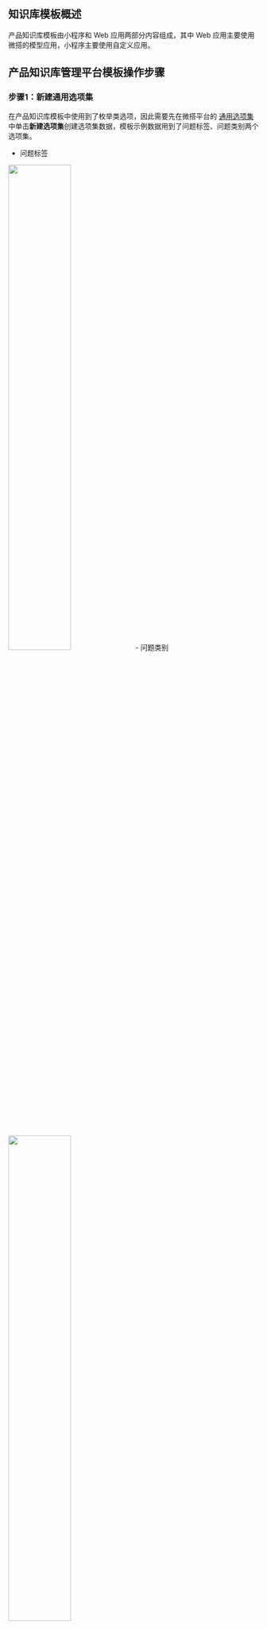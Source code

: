 

## 知识库模板概述

产品知识库模板由小程序和 Web 应用两部分内容组成，其中 Web 应用主要使用微搭的模型应用，小程序主要使用自定义应用。

## 产品知识库管理平台模板操作步骤

### 步骤1：新建通用选项集

在产品知识库模板中使用到了枚举类选项，因此需要先在微搭平台的 [通用选项集](https://console.cloud.tencent.com/lowcode/option-set) 中单击**新建选项集**创建选项集数据，模板示例数据用到了问题标签、问题类别两个选项集。

- 问题标签
<img src = "https://qcloudimg.tencent-cloud.cn/raw/eb6dc554c4c83d42ff6dcb3007f2f627.png" style ="width:50%"> 
- 问题类别
<img src = "https://qcloudimg.tencent-cloud.cn/raw/b9485427d318fdef4ec11afab4e2f968.png" style ="width:50%"> 



[](id:step2)
### 步骤2：新建数据模型

产品知识库的 Web 应用端和小程序用到了知识管理、用户问题两个数据模型，所以需要先创建两个 [数据模型](https://console.cloud.tencent.com/lowcode/datasource/model)。
- 知识管理
<table>
<thead>
<tr>
<th><strong>字段名称</strong></th>
<th><strong>字段标识</strong></th>
<th><strong>类型</strong></th>
<th><strong>规则</strong></th>
</tr>
</thead>
<tbody><tr>
<td>问题回复</td>
<td>wthf</td>
<td>长文本</td>
<td>主列字段</td>
</tr>
<tr>
<td>关联问题</td>
<td>glwt</td>
<td>关联关系</td>
<td>-</td>
</tr>
<tr>
<td>知识标签</td>
<td>zsbt</td>
<td>枚举</td>
<td>-</td>
</tr>
<tr>
<td>问题回复截图</td>
<td>wthfjt</td>
<td>布尔值</td>
<td>-</td>
</tr>
<tr>
<td>问题回复附件</td>
<td>wtgffj</td>
<td>文件</td>
<td>-</td>
</tr>
<tr>
<td>是否公布</td>
<td>sfgb</td>
<td>布尔值</td>
<td>-</td>
</tr>
</tbody></table>
<img src = "https://qcloudimg.tencent-cloud.cn/raw/098e07362da885d8c8d4e228e6efbb5c.png"> 
- 用户问题
<table>
<thead>
<tr>
<th><strong>字段名称</strong></th>
<th><strong>字段标识</strong></th>
<th><strong>类型</strong></th>
<th><strong>规则</strong></th>
</tr>
</thead>
<tbody><tr>
<td>问题标题</td>
<td>wtbt</td>
<td>短文本</td>
<td>主列字段</td>
</tr>
<tr>
<td>是否回复</td>
<td>sfhf</td>
<td>布尔值</td>
<td>-</td>
</tr>
<tr>
<td>问题类别</td>
<td>wtbl</td>
<td>枚举</td>
<td>-</td>
</tr>
<tr>
<td>问题描述</td>
<td>wtms</td>
<td>长文本</td>
<td>-</td>
</tr>
<tr>
<td>问题截图</td>
<td>wtjt</td>
<td>图片</td>
<td>-</td>
</tr>
</tbody></table>
<img src = "https://qcloudimg.tencent-cloud.cn/raw/d3bde7d95d1e608d871e40388ea007da.png"> 


### 步骤3：创建应用页面
1. 进入 [创建新应用](https://console.cloud.tencent.com/lowcode/create) 页面，单击**新建数据模型应用**。输入**应用名称**单击**新建**。
![](https://qcloudimg.tencent-cloud.cn/raw/9dcdb512160f24b583e409a892cb542a.png)
2. 在创建页面中选择 [步骤2](#step2) 创建的**用户问题**和**知识管理**两个**数据模型**。单击**创建页面**，应用页面基本由数据模型自动生成。
![](https://qcloudimg.tencent-cloud.cn/raw/6ec294ab7dd8b4e5ff564b2e4a4eb963.png)
3. 页面包括知识管理的列表、新增、编辑、查看页面和用户问题的列表、新增、编辑、查看页面。
![](https://qcloudimg.tencent-cloud.cn/raw/814ea92ee80b7de31b9653f05af85efd.png)
4. 在**创建知识管理**右侧，单击**克隆**。
![](https://qcloudimg.tencent-cloud.cn/raw/4551114e2fb5f85ec391e0b9ce6cb1f3.png)
5. 单击刚克隆页面中的**页面设置**。
![](https://qcloudimg.tencent-cloud.cn/raw/354b58f636e25b04883cd5e746ea1e2b.png)
6. 进入**页面设置**页，将**页面名称**设置为**回复用户问题**，单击**确定**。
<img src = "https://qcloudimg.tencent-cloud.cn/raw/23baf0736881d88f631f9eab94a2c50f.png" style ="width:50%"> 
7. 打开各个页面并选中**内容**组件下的子组件，可在属性区域对调整字段、修改标题、筛选条件、配置按钮。
 - **调整字段**：选中组件树中的组件，在右侧组件**属性**中单击**选择字段**。
![](https://qcloudimg.tencent-cloud.cn/raw/7dd84f5f1ae1361072179c74aab9ef1c.png)
  选择要显示的字段并调整顺序后，单击**确定**。
![](https://qcloudimg.tencent-cloud.cn/raw/b02bf834e85ef675d236a31f09816136.png)
 - **修改标题**：选中组件树中的组件，在组件属性中找到“页面标题”，修改成自定义内容。

  ![](https://qcloudimg.tencent-cloud.cn/raw/d5e9ad8e2ae021875fc28eb3eb01da5f.png)

- 筛选条件

  选中组件树中的组件，在组件属性中找到“条件筛选”。

  ![](https://qcloudimg.tencent-cloud.cn/raw/49cb25828e4e8f2fa1f6192ec51d3bee.png)

​		选中“筛选字段”，打开弹框，选择要显示的字段和调整顺序。

​		![](https://qcloudimg.tencent-cloud.cn/raw/ad981de37477ff0cb4fede05eb9e92a5.png)

- 配置按钮

  选中组件树中的组件，在组件属性中找到“顶部按钮配置”和“操作列按钮配置”。

  ![](https://qcloudimg.tencent-cloud.cn/raw/9b6e4aa7ef94ae3f59dec26186888b0f.png)

  根据需要调整按钮配置。

  ![](https://qcloudimg.tencent-cloud.cn/raw/58a6f4e3f6dd3ea4d066c997fbd05486.png)

  3.5 关联页面

  在问题列表页面增加【回复】操作，然后给回复操作添加“页面跳转”事件，选择跳转到问题回复页面。

  ![](https://qcloudimg.tencent-cloud.cn/raw/57fb7331b993907f0855efb7965bde14.png)

  ![](https://qcloudimg.tencent-cloud.cn/raw/5e374f28ef570c015e91de81dfc1d887.png)

### 工作流

1.创建工作流

在编辑应用的顶部选择“工作流”

![](https://qcloudimg.tencent-cloud.cn/raw/a4d71ce750555d53ea287e175ee68e82.png)

进入工作流管理模块，选择“新建工作”

![](https://qcloudimg.tencent-cloud.cn/raw/cc0f8deb2320ff82b23b7194c2263073.png)

在新建工作流表单中输入工作流名称，选择“数据触发流”

![](https://qcloudimg.tencent-cloud.cn/raw/059552b8e781668535305eaa6da2b3da.png)

2.配置工作流

选中“数据触发流”节点，在属性中配置信息。

![](https://qcloudimg.tencent-cloud.cn/raw/fc37171bfca0cb2a37496d85d1da8288.png)

选择“+”添加节点按钮，选择“操作数据表”节点

![](https://qcloudimg.tencent-cloud.cn/raw/7b08faf83de1d7ae49374436871cc7a6.png)

选中“操作数据表”节点，设置信息。

![](https://qcloudimg.tencent-cloud.cn/raw/be37327f5347534f5779f2e1cf625470.png)

## 产品知识小程序模板操作步骤

### 知识库页面

1.页面创建

创建自定义空白页面，页面命名“知识库”，设置成主页。

![](https://qcloudimg.tencent-cloud.cn/raw/e840d6ba9504b71870be973f98c05e9b.png)

2.组件设置

增加两组“分组列表容器”和一组“Tab栏”组件。

![](https://qcloudimg.tencent-cloud.cn/raw/0291773f3faac1610aeab7795141c5b4.png)

2.1 Tab栏组件

基础属性

- “选中页面”选择“知识库（index）”
- “布局模式”选择“icon+文字”
- “tab配置”设置“知识库”、“我的问题”、“新增问题”，并设置内置样式、跳转页面等信息

![](https://qcloudimg.tencent-cloud.cn/raw/4e598c30cfb5019152fbb587c3a2e4d9.png)

2.2 第一组“分组列表容器”组件

分组容器:

基础属性

- 删除标题内容

  ![](https://qcloudimg.tencent-cloud.cn/raw/b58721af879851c937a730df39871ba9.png)

  

表单输入组件:

基础属性

- 字段绑定“wthf”
- 字段标题“知识查询”
- 占位符设置“请输入查询内容”

![](https://qcloudimg.tencent-cloud.cn/raw/b9968880929be7dabb26e3bf96696843.png)

行为

- 输入改变增加“变量赋值”事件

- 增加变量“wthf”

  ![](https://qcloudimg.tencent-cloud.cn/raw/c0fcb13325bf7cf9087c88385ba2092a.png)

  

- 变量赋值事件中给变量“wthf”赋值

![](https://qcloudimg.tencent-cloud.cn/raw/40413ed7dffefd6852c22610a24b600d.png)



2.3 第二组“分组列表容器”组件

分组容器:

基础属性

- 删除标题内容

  ![](https://qcloudimg.tencent-cloud.cn/raw/b58721af879851c937a730df39871ba9.png)

标题组件:

基础属性

- 标题设置“知识库列表”

- 大小选择“4”

- 对齐选择“左”

  ![](https://qcloudimg.tencent-cloud.cn/raw/4d69e6b54fe77eb559deddf0a82cd28d.png)

  列表视图:

  基础属性

  - 数据模型选择“知识管理”

  - 增加变量“sfhf”

    ![](https://qcloudimg.tencent-cloud.cn/raw/30ee220ec45395bd142ddfcec98102d2.png)

  - 数据筛选条件设置“是否公布”字段等于变量“sfhf”，设置“问题回复”字段包含变量“wthf”

  - 排序字段选择“创建时间”

  - 排序类型选择“降序”

  - 显示条数设置“5”

  - 模板选择“简单列表”

![](https://qcloudimg.tencent-cloud.cn/raw/2b88266bc9ec9af60f9bd233a92574a7.png)

普通容器:

![](https://qcloudimg.tencent-cloud.cn/raw/8d232bbd6179d38c6fe99ef601d37249.png)

图标

- 增加变量“_id”

- 图标添加页面跳转事件，跳转到“知识详情页”，参数为_id，绑定知识管理数据表的“数据标识”

  ![](https://qcloudimg.tencent-cloud.cn/raw/91733868be79ba1cc6e834da72ce3a63.png)

  

### 知识详情页面

1. 页面创建

   创建自定义空白页面，页面命名“知识详情页”。

2. 组件设置

   增加“顶部导航”和“数据视图”组件。

   ![](https://qcloudimg.tencent-cloud.cn/raw/814b55f152a136bdc0fdc74c91f361db.png)

   顶部导航组件

   基础属性

   - “导航标题”设置“知识库详情”

     ![](https://qcloudimg.tencent-cloud.cn/raw/e6b66e17bab5f238655f97f8d505a548.png)

     ![](https://qcloudimg.tencent-cloud.cn/raw/0b2025832d15ba97c2593cd1345ac60b.png)

普通容器

数据视图下会有三组组普通容器，每个普通容器都会有对应的文本、富文本、图片等。

![](https://qcloudimg.tencent-cloud.cn/raw/66e490e8a141618a79b723f7d2185add.png)

第一组普通容器显示知识标题

第一个文本：

- 基础属性

- 文本内容设置“知识标题”
- 文本格式选择“正文”

第二个文本：

- 基础属性

- 文本内容绑定知识库表中的“关联问题”
- 文本格式选择“正文”

第二组普通容器显示知识内容

第一个文本：

- 基础属性

- 文本内容设置“知识内容”
- 文本格式选择“正文”

第二个富文本：

- 基础属性

- 文本内容绑定知识库表中的“问题回复”

第三组普通容器显示相关截图

第一个文本：

- 基础属性

- 文本内容设置“相关截图”
- 文本格式选择“正文”

第二个图片：

- 基础属性

- 图片地址绑定知识库表中的“关联问题”
- 布局模式选择“合适”



### 我的问题页面

1.页面创建

创建自定义空白页面，页面命名“我的问题”。

2.组件创建

增加“顶部导航”和“数据视图”组件。

![](https://qcloudimg.tencent-cloud.cn/raw/b8d97001dfa354980ac8b6bb025b43ce.png)

Tab栏组件

基础属性

- “选中页面”选择“我的问题”
- “布局模式”选择“icon+文字”
- “tab配置”设置“知识库”、“我的问题”、“新增问题”，并设置内置样式、跳转页面等信息

![](https://qcloudimg.tencent-cloud.cn/raw/18efd478c1602db6aa9af550d01d3268.png)

选项卡组件

基础属性

- 启用多个插槽选择打开
- 选项卡标签设置两个，分别是“已回复”、“待回复”
- 选择标签选择“选项1”

![](https://qcloudimg.tencent-cloud.cn/raw/f94ac5a89fc3efeaf8becaacdb5febf6.png)



内容插槽

选项卡下有两组内容插槽，分别各插入一组列表视图，表示已回复问题和待回复问题。

![](https://qcloudimg.tencent-cloud.cn/raw/f0ae3ed25caf22cf5ed2ab38f0f1b647.png)

**第一组列表视图**

基础属性

- 数据模型选择“用户问题”
- 数据筛选条件设置“是否回复”字段等于常量“true”
- 排序字段选择“创建时间”
- 排序类型选择“降序”
- 显示条数设置“5”
- 模板选择“简单列表”

![](https://qcloudimg.tencent-cloud.cn/raw/33b5b833a85099ea2ba8d86ed00dc718.png)

**第一组列表视图第一个文本：**

基础属性

- 文本内容绑定用户问题表中的“问题标题”
- 文本格式选择“正文”

**第一组列表视图第二个文本：**

基础属性

- 文本内容绑定用户问题表中的“问题列表”
- 文本格式选择“正文”

**第一组列表视图图标：**

行为

- 增加变量“_id”

![](https://qcloudimg.tencent-cloud.cn/raw/4124b21cfe8c842c18bf90ff38991127.png)

- 图标添加页面跳转事件，跳转到“问题详情页”，参数为_id，绑定知识管理数据表的“数据标识”

![](https://qcloudimg.tencent-cloud.cn/raw/3798c983f01a09080933746acbf33dd4.png)

**第二组列表视图**

基础属性

- 数据模型选择“用户问题”
- 数据筛选条件设置“是否回复”字段等于常量“false”
- 排序字段选择“创建时间”
- 排序类型选择“降序”
- 显示条数设置“5”
- 模板选择“简单列表”

![](https://qcloudimg.tencent-cloud.cn/raw/9c889e2bc544674898f2cdef2b956410.png)

**第二组列表视图第一个文本：**

基础属性

- 文本内容绑定用户问题表中的“问题标题”
- 文本格式选择“正文”

**第二组列表视图第二个文本：**

基础属性

- 文本内容绑定用户问题表中的“问题列表”
- 文本格式选择“正文”

**第二组列表视图图标：**

行为

- 增加变量“_id”

  ![](https://qcloudimg.tencent-cloud.cn/raw/4124b21cfe8c842c18bf90ff38991127.png)

- 图标添加页面跳转事件，跳转到“问题详情页”，参数为_id，绑定知识管理数据表的“数据标识”

![](https://qcloudimg.tencent-cloud.cn/raw/8210ae4e0eccc524bed7d4f01b36f558.png)



### 问题详情页面

1.页面创建

创建自定义空白页面，页面命名“问题详情页”。

2.组件设置

增加“顶部导航”和“数据视图”组件。

![](https://qcloudimg.tencent-cloud.cn/raw/4d793c4678719515cc9a54bba9eab3c5.png)

顶部导航组件

基础属性

- “导航标题”设置“问题详情”

  ![](https://qcloudimg.tencent-cloud.cn/raw/3f94f1ec68b6eadf2ce718ed3d984a7f.png)

数据视图组件

基础属性

- 数据模型选择“用户问题”

- 数据筛选条件设置“数据标识”字段等于变量“_id”

  ![](https://qcloudimg.tencent-cloud.cn/raw/128f889f5280aaf60db1e799780dc108.png)

普通容器

数据视图下每个普通容器都会有对应的文本、富文本、图片等。

![](https://qcloudimg.tencent-cloud.cn/raw/e6d554fa204a8af3253352622bd92c68.png)

**第一组普通容器显示问题标题**

**第一个文本：**

基础属性

- 文本内容设置“问题标题”
- 文本格式选择“正文”

**第二个文本：**

基础属性

- 文本内容绑定用户问题表中的“问题标题”
- 文本格式选择“正文”

**第二组普通容器显示问题类型**

**第一个文本：**

基础属性

- 文本内容设置“问题类型”
- 文本格式选择“正文”

**第二个文本：**

基础属性

- 文本内容绑定用户问题表中的“问题类别”
- 文本格式选择“正文”

**第三组普通容器显示问题描述**

**第一个文本：**

基础属性

- 文本内容设置“问题描述”
- 文本格式选择“正文”

**第二个富文本：**

基础属性

- 内容绑定用户问题表中的“问题描述”

**第四组普通容器显示问题截图**

**第一个文本：**

基础属性

- 文本内容设置“问题截图”
- 文本格式选择“正文”

**第二个图片：**

基础属性

- 图片地址绑定表中的“问题截图”
- 布局模式选择“合适”



### 新增问题页面

1.页面创建

创建自定义空白页面，页面命名“新增问题”。

2.组件设置

在普通容器中增加“标题”和“表单容器”两个组件。

![](https://qcloudimg.tencent-cloud.cn/raw/132a49379e9fdd6edf582778338d03f6.png)

标题组件

基础属性

- “标题”设置“新增问题”
- 大小选择“4”
- 对齐选择“左”

![](https://qcloudimg.tencent-cloud.cn/raw/81f230e20c1acf61a753b6a351bada23.png)

表单容器组件

基础属性

- 表单场景选择“新增记录”
- 数据源绑定选择“用户问题/创建单条记录”
- 选择字段选中所有字段

​		![](https://qcloudimg.tencent-cloud.cn/raw/45f31dab1a00cee110488c13fa310fde.png)



提交按钮

在普通容器下面放两个按钮，分别是提交和取消。

基础属性

- 标题设置“提交”
- 风格选择“主要”
- 尺寸选择“中”

高级属性

- 用于表单场景选择“提交”

![](https://qcloudimg.tencent-cloud.cn/raw/568e232dc7bbf4fda0226443ae1a84d5.png)

取消按钮

基础属性

- 标题设置“取消”
- 风格选择“默认”
- 尺寸选择“中”

高级属性

- 用于表单场景选择“按钮”

行为

- 添加页面跳转事件，跳转到“我的问题”

![](https://qcloudimg.tencent-cloud.cn/raw/a7ce0c7bee912afe8b9e88ef6ac3155e.png)

![](https://qcloudimg.tencent-cloud.cn/raw/80b2981ac7e9fd6ca6dd4609bf62b0ca.png)
